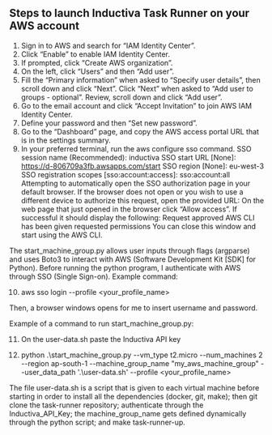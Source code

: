 
## Steps to launch Inductiva Task Runner on your AWS account

1. Sign in to AWS and search for “IAM Identity Center”.
2. Click “Enable” to enable IAM Identity Center.
3. If prompted, click “Create AWS organization”.
4. On the left, click “Users” and then “Add user”.
5. Fill the “Primary information” when asked to “Specify user details”, then scroll down and click “Next”. Click “Next” when asked to “Add user to groups - optional”. Review, scroll down and click “Add user”.
6. Go to the email account and click “Accept Invitation” to join AWS IAM Identity Center.
7. Define your password and then “Set new password”.
8. Go to the “Dashboard” page, and copy the AWS access portal URL that is in the settings summary.
9. In your preferred terminal, run the aws configure sso command.
    SSO session name (Recommended): inductiva
    SSO start URL [None]: https://d-806709a3fb.awsapps.com/start
    SSO region [None]: eu-west-3
    SSO registration scopes [sso:account:access]: sso:account:all
    Attempting to automatically open the SSO authorization page in your default browser.
    If the browser does not open or you wish to use a different device to authorize this request, open the provided URL:
    On the web page that just opened in the browser click “Allow access”.
    If successful it should display the following:
        Request approved
        AWS CLI has been given requested permissions
        You can close this window and start using the AWS CLI.

The start_machine_group.py allows user inputs through flags (argparse) and uses Boto3 to interact with AWS (Software Development Kit [SDK] for Python).
Before running the python program, I authenticate with AWS through SSO (Single Sign-on). Example command:

10. aws sso login --profile <your_profile_name>

Then, a browser windows opens for me to insert username and password.

Example of a command to run start_machine_group.py:

11. On the user-data.sh paste the Inductiva API key

12. python .\start_machine_group.py --vm_type t2.micro --num_machines 2 --region ap-south-1 --machine_group_name "my_aws_machine_group" --user_data_path '.\user-data.sh' --profile <your_profile_name>

The file user-data.sh is a script that is given to each virtual machine before starting in order to install all the dependencies (docker, git, make); then git clone the task-runner repository; authenticate through the Inductiva_API_Key; the machine_group_name gets defined dynamically through the python script; and make task-runner-up.
